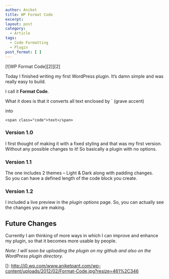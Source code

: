```yaml
---
author: Aniket
title: WP Format Code
excerpt:
layout: post
category:
  - Article
tags:
  - Code Formatting
  - Plugin
post_format: [ ]
---
```

[![WP Format Code][2]][2]

Today I finished writing my first WordPress plugin. It’s damn simple and was really easy to build.

I call it **Format Code**.

What it does is that it converts all text enclosed by ` (grave accent)

into

    <span class="code">text</span>
    

### Version 1.0

I first thought of making it with a fixed styling and that was my first version. Without any possible changes to it! So basically a plugin with no options.

### Version 1.1

The one includes 2 themes – Light & Dark along with padding changes.  
So you can have a defined length of the code block you create.

### Version 1.2

I included a live preview in the *plugin options* page. So, you can actually see the changes you are making.

## Future Changes

Currently I am thinking of more ways in which I can improve and enhance my plugin, so that it becomes more usable by people.

*Note: I will soon be uploading the plugin on my github and also on the WordPress plugin directory.*

 []: http://i0.wp.com/www.aniketpant.com/wp-content/uploads/2012/02/Format-Code.jpg?resize=461%2C346